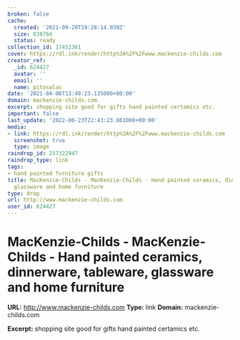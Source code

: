 ```yaml
---
broken: false
cache:
  created: '2021-09-20T19:28:14.039Z'
  size: 838764
  status: ready
collection_id: 17452361
cover: https://rdl.ink/render/http%3A%2F%2Fwww.mackenzie-childs.com
creator_ref:
  _id: 624427
  avatar: ''
  email: ''
  name: pitosalas
date: '2021-04-06T13:40:23.135000+00:00'
domain: mackenzie-childs.com
excerpt: shopping site good for gifts hand painted certamics etc.
important: false
last_update: '2022-06-23T22:43:23.861000+00:00'
media:
- link: https://rdl.ink/render/http%3A%2F%2Fwww.mackenzie-childs.com
  screenshot: true
  type: image
raindrop_id: 257322947
raindrop_type: link
tags:
- hand painted furniture gifts
title: MacKenzie-Childs - MacKenzie-Childs - Hand painted ceramics, dinnerware, tableware,
  glassware and home furniture
type: drop
url: http://www.mackenzie-childs.com
user_id: 624427
---
```


# MacKenzie-Childs - MacKenzie-Childs - Hand painted ceramics, dinnerware, tableware, glassware and home furniture

**URL:** http://www.mackenzie-childs.com
**Type:** link
**Domain:** mackenzie-childs.com

**Excerpt:** shopping site good for gifts hand painted certamics etc.
